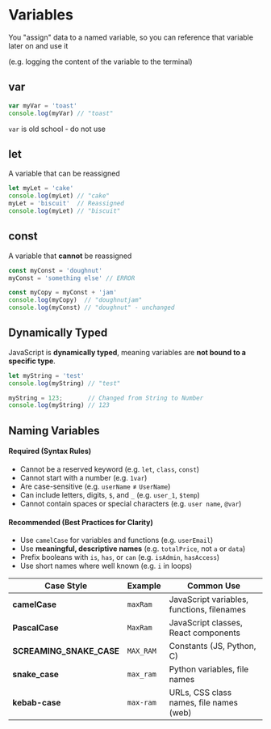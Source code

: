 # Variables

You "assign" data to a named variable, so you can reference that variable later on and use it

(e.g. logging the content of the variable to the terminal)

## var

```javascript
var myVar = 'toast'
console.log(myVar) // "toast"
```

`var` is old school - do not use

## let

A variable that can be reassigned

```javascript
let myLet = 'cake'
console.log(myLet) // "cake"
myLet = 'biscuit'  // Reassigned
console.log(myLet) // "biscuit"
```

## const

A variable that **cannot** be reassigned

```javascript
const myConst = 'doughnut'
myConst = 'something else' // ERROR

const myCopy = myConst + 'jam'
console.log(myCopy)  // "doughnutjam"
console.log(myConst) // "doughnut" - unchanged

```

## Dynamically Typed

JavaScript is **dynamically typed**, meaning variables are **not bound to a specific type**.

```javascript
let myString = 'test'
console.log(myString) // "test"

myString = 123;       // Changed from String to Number
console.log(myString) // 123
```

## Naming Variables

#### Required (Syntax Rules)
- Cannot be a reserved keyword (e.g. `let`, `class`, `const`)
- Cannot start with a number (e.g. `1var`)
- Are case-sensitive (e.g. `userName` ≠ `UserName`)
- Can include letters, digits, `$`, and `_` (e.g. `user_1`, `$temp`)
- Cannot contain spaces or special characters (e.g. `user name`, `@var`)

#### Recommended (Best Practices for Clarity)
- Use `camelCase` for variables and functions (e.g. `userEmail`)
- Use **meaningful, descriptive names** (e.g. `totalPrice`, not `a` or `data`)
- Prefix booleans with `is`, `has`, or `can` (e.g. `isAdmin`, `hasAccess`)
- Use short names where well known (e.g. `i` in loops)

| Case Style               | Example   | Common Use                                  |
|--------------------------|-----------|----------------------------------------------|
| **camelCase**            | `maxRam`  | JavaScript variables, functions, filenames   |
| **PascalCase**           | `MaxRam`  | JavaScript classes, React components         |
| **SCREAMING_SNAKE_CASE** | `MAX_RAM` | Constants (JS, Python, C)                    |
| **snake_case**           | `max_ram` | Python variables, file names                 |
| **kebab-case**           | `max-ram` | URLs, CSS class names, file names (web)      |
